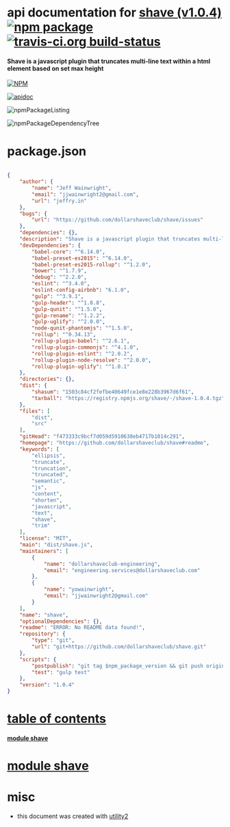 # api documentation for  [shave (v1.0.4)](https://github.com/dollarshaveclub/shave#readme)  [![npm package](https://img.shields.io/npm/v/npmdoc-shave.svg?style=flat-square)](https://www.npmjs.org/package/npmdoc-shave) [![travis-ci.org build-status](https://api.travis-ci.org/npmdoc/node-npmdoc-shave.svg)](https://travis-ci.org/npmdoc/node-npmdoc-shave)
#### Shave is a javascript plugin that truncates multi-line text within a html element based on set max height

[![NPM](https://nodei.co/npm/shave.png?downloads=true)](https://www.npmjs.com/package/shave)

[![apidoc](https://npmdoc.github.io/node-npmdoc-shave/build/screenCapture.buildNpmdoc.browser._2Fhome_2Ftravis_2Fbuild_2Fnpmdoc_2Fnode-npmdoc-shave_2Ftmp_2Fbuild_2Fapidoc.html.png)](https://npmdoc.github.io/node-npmdoc-shave/build/apidoc.html)

![npmPackageListing](https://npmdoc.github.io/node-npmdoc-shave/build/screenCapture.npmPackageListing.svg)

![npmPackageDependencyTree](https://npmdoc.github.io/node-npmdoc-shave/build/screenCapture.npmPackageDependencyTree.svg)



# package.json

```json

{
    "author": {
        "name": "Jeff Wainwright",
        "email": "jjwainwright2@gmail.com",
        "url": "jeffry.in"
    },
    "bugs": {
        "url": "https://github.com/dollarshaveclub/shave/issues"
    },
    "dependencies": {},
    "description": "Shave is a javascript plugin that truncates multi-line text within a html element based on set max height",
    "devDependencies": {
        "babel-core": "^6.14.0",
        "babel-preset-es2015": "^6.14.0",
        "babel-preset-es2015-rollup": "^1.2.0",
        "bower": "^1.7.9",
        "debug": "^2.2.0",
        "eslint": "^3.4.0",
        "eslint-config-airbnb": "6.1.0",
        "gulp": "^3.9.1",
        "gulp-header": "^1.8.8",
        "gulp-qunit": "^1.5.0",
        "gulp-rename": "^1.2.2",
        "gulp-uglify": "^2.0.0",
        "node-qunit-phantomjs": "^1.5.0",
        "rollup": "^0.34.13",
        "rollup-plugin-babel": "^2.6.1",
        "rollup-plugin-commonjs": "^4.1.0",
        "rollup-plugin-eslint": "^2.0.2",
        "rollup-plugin-node-resolve": "^2.0.0",
        "rollup-plugin-uglify": "^1.0.1"
    },
    "directories": {},
    "dist": {
        "shasum": "1503c84cf2fefbe40649fce1e8e228b3967d6f61",
        "tarball": "https://registry.npmjs.org/shave/-/shave-1.0.4.tgz"
    },
    "files": [
        "dist",
        "src"
    ],
    "gitHead": "f473333c9bcf7d059d5910638eb4717b1014c291",
    "homepage": "https://github.com/dollarshaveclub/shave#readme",
    "keywords": [
        "ellipsis",
        "truncate",
        "truncation",
        "truncated",
        "semantic",
        "js",
        "content",
        "shorten",
        "javascript",
        "text",
        "shave",
        "trim"
    ],
    "license": "MIT",
    "main": "dist/shave.js",
    "maintainers": [
        {
            "name": "dollarshaveclub-engineering",
            "email": "engineering.services@dollarshaveclub.com"
        },
        {
            "name": "yowainwright",
            "email": "jjwainwright2@gmail.com"
        }
    ],
    "name": "shave",
    "optionalDependencies": {},
    "readme": "ERROR: No README data found!",
    "repository": {
        "type": "git",
        "url": "git+https://github.com/dollarshaveclub/shave.git"
    },
    "scripts": {
        "postpublish": "git tag $npm_package_version && git push origin --tags",
        "test": "gulp test"
    },
    "version": "1.0.4"
}
```



# <a name="apidoc.tableOfContents"></a>[table of contents](#apidoc.tableOfContents)

#### [module shave](#apidoc.module.shave)



# <a name="apidoc.module.shave"></a>[module shave](#apidoc.module.shave)



# misc
- this document was created with [utility2](https://github.com/kaizhu256/node-utility2)
